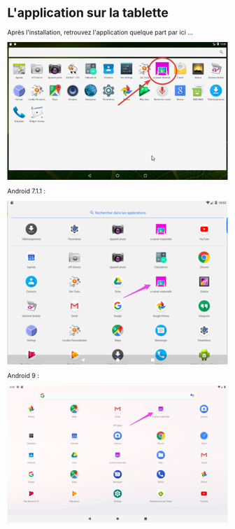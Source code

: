 # L'application sur la tablette

Après l'installation, retrouvez l'application quelque part par ici ...

![Lancement depuis la tablette](screenshots/2018-02-18-16-01-54.png)

Android 7.1.1 : 

![Lancement depuis la tablette (Android 7.1)](screenshots/2020-04-25-18-03-24.png)

Android 9 : 

![Lancement depuis la tablette (Android 9)](screenshots/2020-04-25-18-08-52.png)



